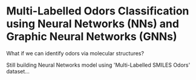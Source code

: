 # Multi-Labelled Odors Classification using Neural Networks (NNs) and Graphic Neural Networks (GNNs)

What if we can identify odors via molecular structures?

Still building Neural Networks model using 'Multi-Labelled SMILES Odors' dataset...
